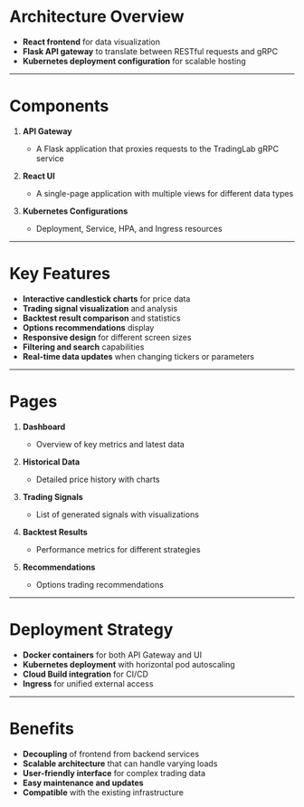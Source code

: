 # Architecture Overview

- **React frontend** for data visualization
- **Flask API gateway** to translate between RESTful requests and gRPC
- **Kubernetes deployment configuration** for scalable hosting

---

# Components

1. **API Gateway**
    - A Flask application that proxies requests to the TradingLab gRPC service

2. **React UI**
    - A single-page application with multiple views for different data types

3. **Kubernetes Configurations**
    - Deployment, Service, HPA, and Ingress resources

---

# Key Features

- **Interactive candlestick charts** for price data
- **Trading signal visualization** and analysis
- **Backtest result comparison** and statistics
- **Options recommendations** display
- **Responsive design** for different screen sizes
- **Filtering and search** capabilities
- **Real-time data updates** when changing tickers or parameters

---

# Pages

1. **Dashboard**
    - Overview of key metrics and latest data

2. **Historical Data**
    - Detailed price history with charts

3. **Trading Signals**
    - List of generated signals with visualizations

4. **Backtest Results**
    - Performance metrics for different strategies

5. **Recommendations**
    - Options trading recommendations

---

# Deployment Strategy

- **Docker containers** for both API Gateway and UI
- **Kubernetes deployment** with horizontal pod autoscaling
- **Cloud Build integration** for CI/CD
- **Ingress** for unified external access

---

# Benefits

- **Decoupling** of frontend from backend services
- **Scalable architecture** that can handle varying loads
- **User-friendly interface** for complex trading data
- **Easy maintenance and updates**
- **Compatible** with the existing infrastructure  